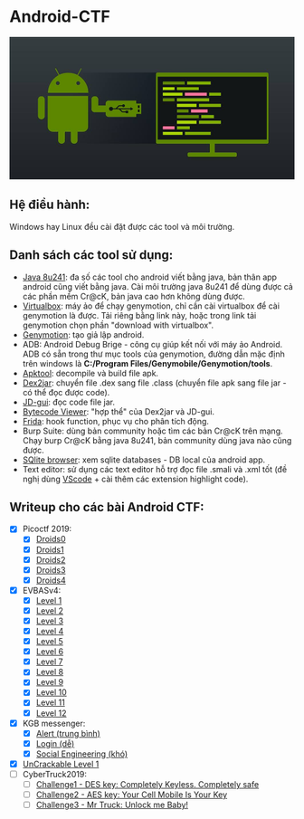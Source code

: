 # Android-CTF

![android-re](https://github.com/MinhNhatTran/Android-CTF/blob/master/android.jpg)

## Hệ điều hành:
Windows hay Linux đều cài đặt được các tool và môi trường.

## Danh sách các tool sử dụng:
- [Java 8u241](https://java.com/en/download/manual.jsp): đa số các tool cho android viết bằng java, bản thân app android cũng viết bằng java. Cài môi trường java 8u241 để dùng được cả các phần mềm Cr@cK, bản java cao hơn không dùng được. 
- [Virtualbox](https://www.virtualbox.org/wiki/Downloads): máy ảo để chạy genymotion, chỉ cần cài virtualbox để cài genymotion là được. Tải riêng bằng link này, hoặc trong link tải genymotion chọn phần "download with virtualbox".
- [Genymotion](https://www.genymotion.com/download/): tạo giả lập android.
- ADB: Android Debug Brige - công cụ giúp kết nối với máy ảo Android. ADB có sẵn trong thư mục tools của genymotion, đường dẫn mặc định trên windows là **C:/Program Files/Genymobile/Genymotion/tools**.
- [Apktool](https://ibotpeaches.github.io/Apktool/install/): decompile và build file apk.
- [Dex2jar](https://github.com/pxb1988/dex2jar): chuyển file .dex sang file .class (chuyển file apk sang file jar - có thể đọc được code).
- [JD-gui](http://java-decompiler.github.io/): đọc code file jar.
- [Bytecode Viewer](https://bytecodeviewer.com/): "hợp thể" của Dex2jar và JD-gui.
- [Frida](https://frida.re/): hook function, phục vụ cho phân tích động.
- Burp Suite: dùng bản community hoặc tìm các bản Cr@cK trên mạng. Chạy burp Cr@cK bằng java 8u241, bản community dùng java nào cũng được.
- [SQlite browser](https://sqlitebrowser.org/): xem sqlite databases - DB local của android app.
- Text editor: sử dụng các text editor hỗ trợ đọc file .smali và .xml tốt (đề nghị dùng [VScode](https://code.visualstudio.com/download) + cài thêm các extension highlight code).

## Writeup cho các bài Android CTF:
- [x] Picoctf 2019:
  - [x] [Droids0](https://github.com/MinhNhatTran/Android-CTF/blob/master/pico2019/zero/writeup.md)
  - [x] [Droids1](https://github.com/MinhNhatTran/Android-CTF/blob/master/pico2019/one/writeup.md)
  - [x] [Droids2](https://github.com/MinhNhatTran/Android-CTF/blob/master/pico2019/two/writeup.md)
  - [x] [Droids3](https://github.com/MinhNhatTran/Android-CTF/blob/master/pico2019/three/writeup.md)
  - [x] [Droids4](https://github.com/MinhNhatTran/Android-CTF/blob/master/pico2019/four/writeup.md)
- [x] EVBASv4:
  - [x] [Level 1](https://github.com/MinhNhatTran/Android-CTF/blob/master/EVABS/writeup.md#level-1---debug-me)
  - [x] [Level 2](https://github.com/MinhNhatTran/Android-CTF/blob/master/EVABS/writeup.md#level-2---file-access)
  - [x] [Level 3](https://github.com/MinhNhatTran/Android-CTF/blob/master/EVABS/writeup.md#level-3---strings)
  - [x] [Level 4](https://github.com/MinhNhatTran/Android-CTF/blob/master/EVABS/writeup.md#level-4---resource)
  - [x] [Level 5](https://github.com/MinhNhatTran/Android-CTF/blob/master/EVABS/writeup.md#level-5---shares-and-preferences)
  - [x] [Level 6](https://github.com/MinhNhatTran/Android-CTF/blob/master/EVABS/writeup.md#level-6---db-leak)
  - [x] [Level 7](https://github.com/MinhNhatTran/Android-CTF/blob/master/EVABS/writeup.md#level-7---export)
  - [x] [Level 8](https://github.com/MinhNhatTran/Android-CTF/blob/master/EVABS/writeup.md#level-8---decode)
  - [x] [Level 9](https://github.com/MinhNhatTran/Android-CTF/blob/master/EVABS/writeup.md#level-9---smali-injection)
  - [x] [Level 10](https://github.com/MinhNhatTran/Android-CTF/blob/master/EVABS/writeup.md#level-10---intercept)
  - [x] [Level 11](https://github.com/MinhNhatTran/Android-CTF/blob/master/EVABS/writeup.md#level-11---custom-perm)
  - [x] [Level 12](https://github.com/MinhNhatTran/Android-CTF/blob/master/EVABS/writeup.md#level-12---instrument)
- [x] KGB messenger:
  - [x] [Alert (trung bình)](https://github.com/MinhNhatTran/Android-CTF/blob/master/KGB%20messenger/writeup.md#alert-trung-b%C3%ACnh)
  - [x] [Login (dễ)](https://github.com/MinhNhatTran/Android-CTF/blob/master/KGB%20messenger/writeup.md#login-d%E1%BB%85)
  - [x] [Social Engineering (khó)](https://github.com/MinhNhatTran/Android-CTF/blob/master/KGB%20messenger/writeup.md#social-engineering-kh%C3%B3)
- [x] [UnCrackable Level 1](https://github.com/MinhNhatTran/Android-CTF/blob/master/UnCrackable%20Level%201/writeup.md)
- [ ] CyberTruck2019:
  - [ ] [Challenge1 - DES key: Completely Keyless. Completely safe](https://github.com/MinhNhatTran/Android-CTF/blob/master/CyberTruck2019/writeup.md#challenge1---des-key-completely-keyless-completely-safe)
  - [ ] [Challenge2 - AES key: Your Cell Mobile Is Your Key](https://github.com/MinhNhatTran/Android-CTF/blob/master/CyberTruck2019/writeup.md#challenge2---aes-key-your-cell-mobile-is-your-key)
  - [ ] [Challenge3 - Mr Truck: Unlock me Baby!](https://github.com/MinhNhatTran/Android-CTF/blob/master/CyberTruck2019/writeup.md#challenge3---mr-truck-unlock-me-baby)
